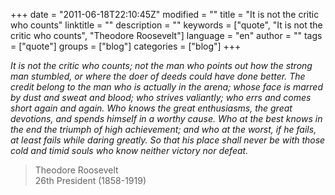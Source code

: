 +++
date = "2011-06-18T22:10:45Z"
modified = ""
title = "It is not the critic who counts"
linktitle = ""
description = ""
keywords = ["quote", "It is not the critic who counts", "Theodore Roosevelt"]
language = "en"
author = ""
tags = ["quote"]
groups = ["blog"]
categories = ["blog"]
+++


_It is not the critic who counts; not the man who points out how the strong man stumbled, or where the doer of deeds could have done better. The credit belong to the man who is actually in the arena; whose face is marred by dust and sweat and blood; who strives valiantly; who errs and comes short again and again. Who knows the great enthusiasms, the great devotions, and spends himself in a worthy cause. Who at the best knows in the end the triumph of high achievement; and who at the worst, if he fails, at least fails while daring greatly. So that his place shall never be with those cold and timid souls who know neither victory nor defeat._


 > Theodore Roosevelt  
 > 26th President (1858-1919)

